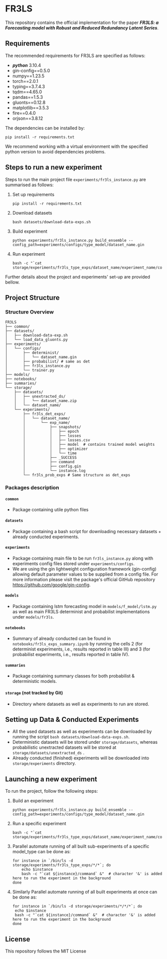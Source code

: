 # FR3LS

This repository contains the official implementation for the paper _**FR3LS: a Forecasting model with Robust and
Reduced Redundancy Latent Series**_.

## Requirements

The recommended requirements for FR3LS are specified as follows:

- _**python**_ 3.10.4
- gin-config==0.5.0
- numpy==1.23.5
- torch==2.0.1
- typing==3.7.4.3
- tqdm==4.65.0
- pandas==1.5.3
- gluonts==0.12.8
- matplotlib==3.5.3
- fire==0.4.0
- orjson==3.8.12

The dependencies can be installed by:
   ```shell script
   pip install -r requirements.txt
   ```
We recommend working with a virtual environment with the specified python version to avoid dependencies problems. <br/>

## Steps to run a new experiment
Steps to run the main project file `experiments/fr3ls_instance.py` are summarised as follows:
1. Set up requirements 
    ```shell script
    pip install -r requirements.txt
    ```
2. Download datasets
    ```shell script
    bash datasets/download-data-exps.sh
    ```
3. Build experiment
    ```shell script
    python experiments/fr3ls_instance.py build_ensemble --config_path=experiments/configs/type_model/dataset_name.gin
    ```
4. Run experiment
    ```shell script
    bash -c "`cat storage/experiments/fr3ls_type_exps/dataset_name/experiment_name/command`"
    ```

Further details about the project and experiments' set-up are provided bellow.

## Project Structure
### Structure Overview
```
FR3LS
├── common/
├── datasets/
│   ├── download-data-exp.sh
│   └── load_data_gluonts.py
├── experiments/
│   └── configs/
│       ├── determinist/
│       │   └── dataset_name.gin
│       ├── probabilist/ # same as det
│       ├── fr3ls_instance.py
│       └── trainer.py
├── models/
├── notebooks/
├── summaries/
└── storage/
    ├── datasets/
    │   ├── unextracted_ds/
    │   │   └── dataset_name.zip
    │   └── dataset_name/
    └── experiments/
        ├── fr3ls_det_exps/
        │   └── dataset_name/
        │       └── exp_name/
        │           ├── snapshots/
        │           │   ├── epoch
        │           │   ├── losses
        │           │   ├── losses.csv
        │           │   ├── model  # contains trained model weights
        │           │   ├── optimizer
        │           │   └── time
        │           ├── _SUCCESS
        │           ├── command
        │           ├── config.gin
        │           └── instance.log
        └── fr3ls_prob_exps # Same structure as det_exps
```

### Packages description
#### `common`
- Package containing utile python files

#### `datasets`
- Package containing a bash script for downloading necessary datasets + already conducted experiments.  

#### `experiments`
- Package containing main file to be run `fr3ls_instance.py` along with experiments config files stored under `experiments/configs`.<br/>
- We are using the gin lightweight configuration framework (gin-config) allowing default parameter values to be supplied from a config file. For more information please visit the package's official GitHub repository https://github.com/google/gin-config.

#### `models`
- Package containing lstm forecasting model in `models/f_model/lstm.py` as well as main FR3LS determinist and probabilist implementations under `models/fr3ls`.

#### `notebooks`
- Summary of already conducted can be found in `notebooks/fr3ls_exps_summary.ipynb` by running the cells 2 (for determinist experiments, i.e., results reported in table III) and 3 (for probabilist experiments, i.e., results reported in table IV). 

#### `summaries`
- Package containing summary classes for both probabilist & deterministic models.

#### `storage` (not tracked by Git)
- Directory where datasets as well as experiments to run are stored.

## Setting up Data & Conducted Experiments
- All the used datasets as well as experiments can be downloaded by running the script `bash datasets/download-data-exps.sh`. <br/>
- Deterministic datasets will be stored under `storage/datasets`, whereas probabilistic unextracted datasets will be stored at `storage/datasets/unextracted_ds` .<br/>
- Already conducted (finished) experiments will be downloaded into `storage/experiments` directory.


## Launching a new experiment

To run the project, follow the following steps:


1. Build an experiment
   ```shell script
   python experiments/fr3ls_instance.py build_ensemble --config_path=experiments/configs/type_model/dataset_name.gin
   ```
   
2. Run a specific experiment
   ```shell script
   bash -c "`cat storage/experiments/fr3ls_type_exps/dataset_name/experiment_name/command`"
   ```
   
3. Parallel automate running of all built sub-experiments of a specific model_type can be done as:
   ```shell script
   for instance in `/bin/ls -d storage/experiments/fr3ls_type_exps/*/*`; do 
       echo $instance
       bash -c "`cat ${instance}/command` &"  # character '&' is added here to run the experiment in the background
   done
   ```

4. Similarly Parallel automate running of all built experiments at once can be done as:   
   ```shell script
   for instance in `/bin/ls -d storage/experiments/*/*/*`; do 
    echo $instance
    bash -c "`cat ${instance}/command` &"  # character '&' is added here to run the experiment in the background  
   done
   ```

## License
This repository follows the MIT License